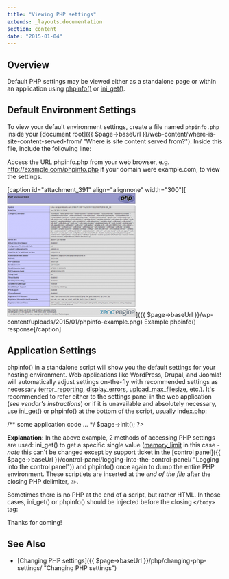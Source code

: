 ```yaml
---
title: "Viewing PHP settings"
extends: _layouts.documentation
section: content
date: "2015-01-04"
---
```


## Overview

Default PHP settings may be viewed either as a standalone page or within an application using [phpinfo()](http://php.net/phpinfo) or [ini\_get()](http://php.net/ini_get).

## Default Environment Settings

To view your default environment settings, create a file named `phpinfo.php` inside your [document root]({{ $page->baseUrl }}/web-content/where-is-site-content-served-from/ "Where is site content served from?"). Inside this file, include the following line:

<?php phpinfo(); ?>

Access the URL phpinfo.php from your web browser, e.g. http://example.com/phpinfo.php if your domain were example.com, to view the settings.

\[caption id="attachment\_391" align="alignnone" width="300"\][![Example phpinfo() response](images/phpinfo-example-300x288.png)]({{ $page->baseUrl }}/wp-content/uploads/2015/01/phpinfo-example.png) Example phpinfo() response\[/caption\]

## Application Settings

phpinfo() in a standalone script will show you the default settings for your hosting environment. Web applications like WordPress, Drupal, and Joomla! will automatically adjust settings on-the-fly with recommended settings as necessary ([error\_reporting](http://php.net/manual/en/errorfunc.configuration.php#ini.error-reporting), [display\_errors](http://php.net/manual/en/errorfunc.configuration.php#ini.display-errors), [upload\_max\_filesize](http://php.net/manual/en/ini.core.php#ini.upload-max-filesize), etc.). It's recommended to refer either to the settings panel in the web application (_see vendor's instructions_) or if it is unavailable and absolutely necessary, use ini\_get() or phpinfo() at the bottom of the script, usually index.php:

/\*\* some application code ... \*/
$page->init();
?>

<?php print "memory\_limit setting: "; ini\_get('memory\_limit'); ?>

<?php phpinfo(); ?>

**Explanation:** In the above example, 2 methods of accessing PHP settings are used: ini\_get() to get a specific single value ([memory\_limit](http://php.net/manual/en/ini.core.php#ini.memory-limit) in this case - _note_ this can't be changed except by support ticket in the [control panel]({{ $page->baseUrl }}/control-panel/logging-into-the-control-panel/ "Logging into the control panel")) and phpinfo() once again to dump the entire PHP environment. These scriptlets are inserted at the _end of the file_ after the closing PHP delimiter, `?>`.

Sometimes there is no PHP at the end of a script, but rather HTML. In those cases, ini\_get() or phpinfo() should be injected before the closing `</body>` tag:

<!--- some html ... -->
<span>Thanks for coming!</span>
<?php print "memory\_limit setting: "; ini\_get('memory\_limit'); ?>
<?php phpinfo(); ?>
</body>
</html>

## See Also

- [Changing PHP settings]({{ $page->baseUrl }}/php/changing-php-settings/ "Changing PHP settings")
